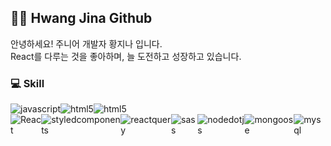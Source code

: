 ## 💁‍♀️ Hwang Jina Github  
안녕하세요! 주니어 개발자 황지나 입니다.<br>
React를 다루는 것을 좋아하며, 늘 도전하고 성장하고 있습니다.
<br/>

### 💻 Skill
<div style="display:flex">
  <img alt="javascript" src="https://img.shields.io/badge/javascript-F7DF1E.svg?&style=for-the-badge&logo=javascript&logoColor=black"/>
  <img alt="html5" src="https://img.shields.io/badge/html5-E34F26.svg?&style=for-the-badge&logo=html5&logoColor=white"/>
  <img alt="html5" src="https://img.shields.io/badge/css3-1572B6.svg?&style=for-the-badge&logo=css3&logoColor=white"/>
</div>
<div style="display:flex">
  <img alt="React" src="https://img.shields.io/badge/React-61DAFB.svg?&style=for-the-badge&logo=React&logoColor=black"/>
  <img alt="styledcomponents" src="https://img.shields.io/badge/styledcomponents-DB7093.svg?&style=for-the-badge&logo=styledcomponents&logoColor=black"/>
  <img alt="reactquery" src="https://img.shields.io/badge/reactquery-FF4154.svg?&style=for-the-badge&logo=reactquery&logoColor=black"/>
  <img alt="sass" src="https://img.shields.io/badge/sass-CC6699.svg?&style=for-the-badge&logo=sass&logoColor=white"/>
  <img alt="nodedotjs" src="https://img.shields.io/badge/nodedotjs-339933.svg?&style=for-the-badge&logo=nodedotjs&logoColor=black"/>
  <img alt="mongoose" src="https://img.shields.io/badge/mongoose-880000.svg?&style=for-the-badge&logo=mongoose&logoColor=black"/> 
  <img alt="mysql" src="https://img.shields.io/badge/mysql-4479A1.svg?&style=for-the-badge&logo=mysql&logoColor=black"/> 
</div>

<!--
**hwangJN/hwangJN** is a ✨ _special_ ✨ repository because its `README.md` (this file) appears on your GitHub profile.

Here are some ideas to get you started:

- 🔭 I’m currently working on ...
- 🌱 I’m currently learning ...
- 👯 I’m looking to collaborate on ...
- 🤔 I’m looking for help with ...
- 💬 Ask me about ...
- 📫 How to reach me: ...
- 😄 Pronouns: ...
- ⚡ Fun fact: ...
-->
